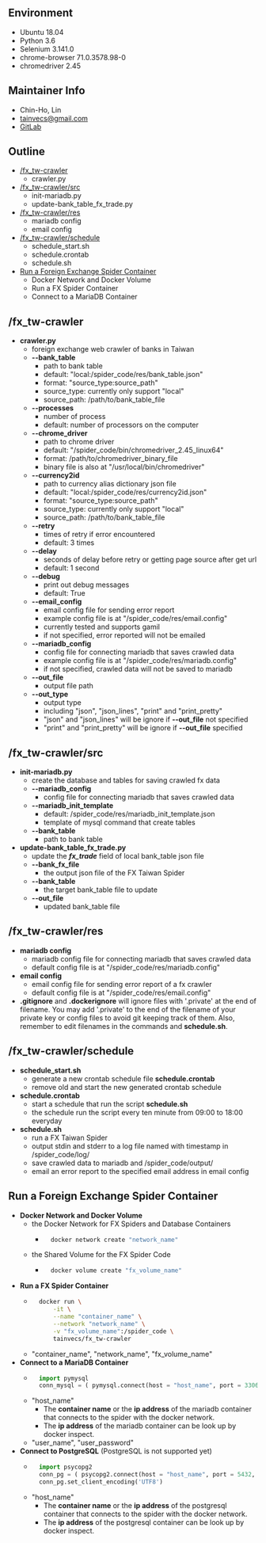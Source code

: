 ## Environment
* Ubuntu 18.04
* Python 3.6
* Selenium 3.141.0
* chrome-browser 71.0.3578.98-0
* chromedriver 2.45


## Maintainer Info
* Chin-Ho, Lin
* <tainvecs@gmail.com>
* [GitLab](https://gitlab.com/tainvecs/foreignexchange-taiwan/)


## Outline
* [/fx_tw-crawler](https://gitlab.com/tainvecs/foreignexchange-taiwan/tree/master/fx_tw-crawler/#fx_tw-crawler)
    + crawler.py
* [/fx_tw-crawler/src](https://gitlab.com/tainvecs/foreignexchange-taiwan/tree/master/fx_tw-crawler/#fx_tw-crawlersrc)
    + init-mariadb.py
    + update-bank_table_fx_trade.py
* [/fx_tw-crawler/res](https://gitlab.com/tainvecs/foreignexchange-taiwan/tree/master/fx_tw-crawler/#fx_tw-crawlerres)
    + mariadb config
    + email config
* [/fx_tw-crawler/schedule](https://gitlab.com/tainvecs/foreignexchange-taiwan/tree/master/fx_tw-crawler/#fx_tw-crawlerschedule)
    + schedule_start.sh
    + schedule.crontab
    + schedule.sh
* [Run a Foreign Exchange Spider Container](https://gitlab.com/tainvecs/foreignexchange-taiwan/tree/master/fx_tw-crawler/#run-a-foreign-exchange-spider-container)
    + Docker Network and Docker Volume
    + Run a FX Spider Container
    + Connect to a MariaDB Container


## /fx_tw-crawler
* **crawler.py**
    + foreign exchange web crawler of banks in Taiwan
    + **--bank_table**
        + path to bank table
    	+ default: "local:/spider_code/res/bank_table.json"
    	+ format: "source_type:source_path"
    	+ source_type: currently only support "local"
    	+ source_path: /path/to/bank_table_file
    + **--processes**
    	+ number of process
    	+ default: number of processors on the computer
    + **--chrome_driver**
    	+ path to chrome driver
    	+ default: "/spider_code/bin/chromedriver_2.45_linux64"
    	+ format: /path/to/chromedriver_binary_file
    	+ binary file is also at "/usr/local/bin/chromedriver"
    + **--currency2id**
    	+ path to currency alias dictionary json file
    	+ default: "local:/spider_code/res/currency2id.json"
    	+ format: "source_type:source_path"
    	+ source_type: currently only support "local"
    	+ source_path: /path/to/bank_table_file
    + **--retry**
    	+ times of retry if error encountered
    	+ default: 3 times
    + **--delay**
    	+ seconds of delay before retry or getting page source after get url
    	+ default: 1 second
    + **--debug**
    	+ print out debug messages
    	+ default: True
    + **--email_config**
    	+ email config file for sending error report
    	+ example config file is at "/spider_code/res/email.config"
    	+ currently tested and supports gamil
    	+ if not specified, error reported will not be emailed
    + **--mariadb_config**
    	+ config file for connecting mariadb that saves crawled data
    	+ example config file is at "/spider_code/res/mariadb.config"
    	+ if not specified, crawled data will not be saved to mariadb
    + **--out_file**
    	+ output file path
    + **--out_type**
    	+ output type
    	+ including "json", "json_lines", "print" and "print_pretty"
    	+ "json" and "json_lines" will be ignore if **--out_file** not specified
    	+ "print" and "print_pretty" will be ignore if **--out_file** specified


## /fx_tw-crawler/src
* **init-mariadb.py**
    + create the database and tables for saving crawled fx data
    + **--mariadb_config**
        + config file for connecting mariadb that saves crawled data
    + **--mariadb_init_template**
        + default: /spider_code/res/mariadb_init_template.json
        + template of mysql command that create tables
    + **--bank_table**
        + path to bank table
* **update-bank_table_fx_trade.py**
    + update the ***fx_trade*** field of local bank_table json file
    + **--bank_fx_file**
        + the output json file of the FX Taiwan Spider
    + **--bank_table**
        + the target bank_table file to update
    + **--out_file**
        + updated bank_table file


## /fx_tw-crawler/res
* **mariadb config**
    + mariadb config file for connecting mariadb that saves crawled data
	+ default config file is at "/spider_code/res/mariadb.config"
* **email config**
    + email config file for sending error report of a fx crawler
    + default config file is at "/spider_code/res/email.config"
* **.gitignore** and **.dockerignore** will ignore files with '.private' at the end of filename. You may add '.private' to the end of the filename of your private key or config files to avoid git keeping track of them. Also, remember to edit filenames in the commands and **schedule.sh**.


## /fx_tw-crawler/schedule
* **schedule_start.sh**
    + generate a new crontab schedule file **schedule.crontab**
    + remove old and start the new generated crontab schedule
* **schedule.crontab**
	+ start a schedule that run the script **schedule.sh**
	+ the schedule run the script every ten minute from 09:00 to 18:00 everyday
* **schedule.sh**
	+ run a FX Taiwan Spider
	+ output stdin and stderr to a log file named with timestamp in /spider_code/log/
	+ save crawled data to mariadb and /spider_code/output/
	+ email an error report to the specified email address in email config


## Run a Foreign Exchange Spider Container
* **Docker Network and Docker Volume**
    + the Docker Network for FX Spiders and Database Containers
        + ```bash
            docker network create "network_name"
          ```
    + the Shared Volume for the FX Spider Code
        + ```bash
            docker volume create "fx_volume_name"
          ```
* **Run a FX Spider Container**
    + ```bash
        docker run \
            -it \
            --name "container_name" \
            --network "network_name" \
            -v "fx_volume_name":/spider_code \
            tainvecs/fx_tw-crawler
      ```
    + \"container_name\", \"network_name\", \"fx_volume_name\"
* **Connect to a MariaDB Container**
    + ```python
        import pymysql
        conn_mysql = ( pymysql.connect(host = "host_name", port = 3306, user = "user_name", password = "user_password", charset="utf8") )
      ```
    + \"host_name\"
	   + The **container name** or the **ip address** of the mariadb container that connects to the spider with the docker network.
       + The **ip address** of the mariadb container can be look up by docker inspect.
    + \"user_name\", \"user_password\"
* **Connect to PostgreSQL** \(PostgreSQL is not supported yet\)
    + ```python
        import psycopg2
        conn_pg = ( psycopg2.connect(host = "host_name", port = 5432, user = "user_name", password = "user_password") )
        conn_pg.set_client_encoding('UTF8')
      ```
    + \"host_name\"
	   + The **container name** or the **ip address** of the postgresql container that connects to the spider with the docker network.
       + The **ip address** of the postgresql container can be look up by docker inspect.

